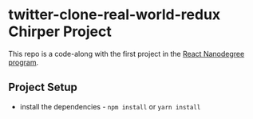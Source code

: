 # twitter-clone-real-world-redux Chirper Project

This repo is a code-along with the first project in the [React Nanodegree program](https://www.udacity.com/course/react-nanodegree--nd019).

## Project Setup

- install the dependencies - `npm install` or `yarn install`
